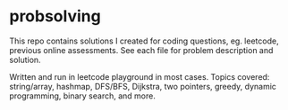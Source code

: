 # probsolving
This repo contains solutions I created for coding questions, eg. leetcode, previous online assessments. See each file for problem description and solution. 

Written and run in leetcode playground in most cases. Topics covered: string/array, hashmap, DFS/BFS, Dijkstra, two pointers, greedy, dynamic programming, binary search, and more.

